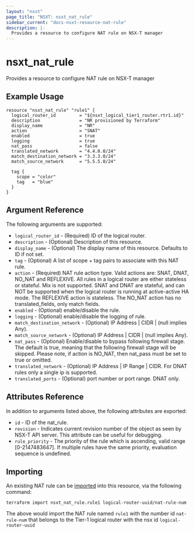 ```yaml
---
layout: "nsxt"
page_title: "NSXT: nsxt_nat_rule"
sidebar_current: "docs-nsxt-resource-nat-rule"
description: |-
  Provides a resource to configure NAT rule on NSX-T manager
---
```


# nsxt_nat_rule

Provides a resource to configure NAT rule on NSX-T manager

## Example Usage

```hcl
resource "nsxt_nat_rule" "rule1" {
  logical_router_id         = "${nsxt_logical_tier1_router.rtr1.id}"
  description               = "NR provisioned by Terraform"
  display_name              = "NR"
  action                    = "SNAT"
  enabled                   = true
  logging                   = true
  nat_pass                  = false
  translated_network        = "4.4.0.0/24"
  match_destination_network = "3.3.3.0/24"
  match_source_network      = "5.5.5.0/24"

  tag {
    scope = "color"
    tag   = "blue"
  }
}
```

## Argument Reference

The following arguments are supported:

* `logical_router_id` - (Required) ID of the logical router.
* `description` - (Optional) Description of this resource.
* `display_name` - (Optional) The display name of this resource. Defaults to ID if not set.
* `tag` - (Optional) A list of scope + tag pairs to associate with this NAT rule.
* `action` - (Required) NAT rule action type. Valid actions are: SNAT, DNAT, NO_NAT and REFLEXIVE. All rules in a logical router are either stateless or stateful. Mix is not supported. SNAT and DNAT are stateful, and can NOT be supported when the logical router is running at active-active HA mode. The REFLEXIVE action is stateless. The NO_NAT action has no translated_fields, only match fields.
* `enabled` - (Optional) enable/disable the rule.
* `logging` - (Optional) enable/disable the logging of rule.
* `match_destination_network` - (Optional) IP Address | CIDR | (null implies Any).
* `match_source_network` - (Optional) IP Address | CIDR | (null implies Any).
* `nat_pass` - (Optional) Enable/disable to bypass following firewall stage. The default is true, meaning that the following firewall stage will be skipped. Please note, if action is NO_NAT, then nat_pass must be set to true or omitted.
* `translated_network` - (Optional) IP Address | IP Range | CIDR. For DNAT rules only a single ip is supported.
* `translated_ports` - (Optional) port number or port range. DNAT only.


## Attributes Reference

In addition to arguments listed above, the following attributes are exported:

* `id` - ID of the nat_rule.
* `revision` - Indicates current revision number of the object as seen by NSX-T API server. This attribute can be useful for debugging.
* `rule_priority` - The priority of the rule which is ascending, valid range [0-2147483647]. If multiple rules have the same priority, evaluation sequence is undefined.

## Importing

An existing NAT rule can be [imported][docs-import] into this resource, via the following command:

[docs-import]: /docs/import/index.html

```
terraform import nsxt_nat_rule.rule1 logical-router-uuid/nat-rule-num
```

The above would import the NAT rule named `rule1` with the number id `nat-rule-num` that belongs to the Tier-1 logical router with the nsx id `logical-router-uuid`
